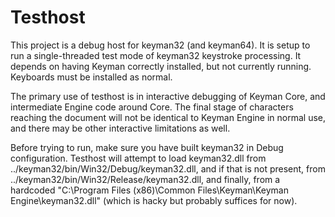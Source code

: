 # Testhost

This project is a debug host for keyman32 (and keyman64). It is setup to run a single-threaded test mode of keyman32 keystroke processing. It depends on having Keyman correctly installed, but not currently running. Keyboards must be installed as normal.

The primary use of testhost is in interactive debugging of Keyman Core, and intermediate Engine code around Core. The final stage of characters reaching the document  will not be identical to Keyman Engine in normal use, and there may be other interactive limitations as well.

Before trying to run, make sure you have built keyman32 in Debug configuration. Testhost will attempt to load keyman32.dll from ../keyman32/bin/Win32/Debug/keyman32.dll, and if that is not present, from ../keyman32/bin/Win32/Release/keyman32.dll, and finally, from a hardcoded "C:\\Program Files (x86)\\Common Files\\Keyman\\Keyman Engine\\keyman32.dll" (which is hacky but probably suffices for now).
